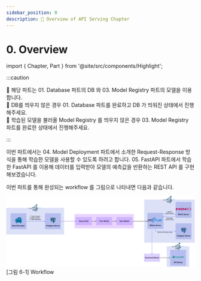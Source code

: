 ```yaml
---
sidebar_position: 0
description: 📌 Overview of API Serving Chapter
---
```


# 0. Overview
import { Chapter, Part } from '@site/src/components/Highlight';


:::caution

📌  해당 파트는 <Part>01. Database</Part> 파트의 DB 와 <Part>03. Model Registry</Part> 파트의 모델을 이용합니다.  
📌  DB를 띄우지 않은 경우 <Part>01. Database</Part> 파트를 완료하고 DB 가 띄워진 상태에서 진행해주세요.  
📌  학습된 모델을 불러올 Model Registry 를 띄우지 않은 경우 <Part>03. Model Registry</Part> 파트를 완료한 상태에서 진행해주세요.

:::

이번 파트에서는 <Part>04. Model Deployment</Part> 파트에서 소개한 Request-Response 방식을 통해 학습한 모델을 사용할 수 있도록 하려고 합니다. <Part>05. FastAPI</Part> 파트에서 학습한 FastAPI 를 이용해 데이터를 입력받아 모델의 예측값을 반환하는 REST API 를 구현해보겠습니다.

이번 파트를 통해 완성되는 workflow 를 그림으로 나타내면 다음과 같습니다.

<div style={{textAlign: 'center'}}>

![basic workflow](./img/api-serving-1.png)
[그림 6-1] Workflow
</div>
